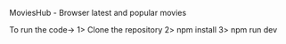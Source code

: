 MoviesHub - Browser latest and popular movies

To run the code->
1> Clone the repository
2> npm install
3> npm run dev
